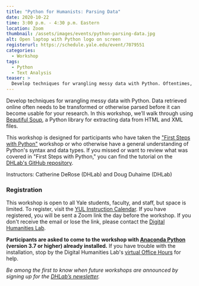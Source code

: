 ```yaml
---
title: "Python for Humanists: Parsing Data"
date: 2020-10-22
time: 3:00 p.m. - 4:30 p.m. Eastern
location: Zoom
thumbnail: /assets/images/events/python-parsing-data.jpg
alt: Open laptop with Python logo on screen
registerurl: https://schedule.yale.edu/event/7079551
categories:
  - Workshop
tags:
  - Python
  - Text Analysis
teaser: >
  Develop techniques for wrangling messy data with Python. Oftentimes, data retrieved online needs to be transformed or otherwise parsed before it can become usable for your research. This workshop introduce Beautiful Soup, a Python library for extracting data from HTML and XML files.
---
```

Develop techniques for wrangling messy data with Python. Data retrieved online often needs to be transformed or otherwise parsed before it can become usable for your research. In this workshop, we’ll walk through using <a href='https://www.crummy.com/software/BeautifulSoup/bs4/doc/' target='_blank'>Beautiful Soup</a>, a Python library for extracting data from HTML and XML files.

This workshop is designed for participants who have taken the <a href='https://dhlab.yale.edu/events/2020-10-01-python-first-steps.html' target='_blank'>"First Steps with Python"</a> workshop or who otherwise have a general understanding of Python's syntax and data types. If you missed or want to review what was covered in "First Steps with Python," you can find the tutorial on the <a href='https://github.com/YaleDHLab/lab-workshops' target='_blank'>DHLab's GitHub repository</a>.

Instructors: Catherine DeRose (DHLab) and Doug Duhaime (DHLab)

### Registration

This workshop is open to all Yale students, faculty, and staff, but space is limited. To register, visit the <a href='https://schedule.yale.edu/event/7079551' target='_blank'>YUL Instruction Calendar</a>. If you have registered, you will be sent a Zoom link the day before the workshop. If you don't receive the email or lose the link, please contact the [Digital Humanities Lab](mailto:dhlab@yale.edu).

**Participants are asked to come to the workshop with <a href='https://www.anaconda.com/products/individual' target='_blank'>Anaconda Python</a> (version 3.7 or higher) already installed.** If you have trouble with the installation, stop by the Digital Humanities Lab's <a href='https://dhlab.yale.edu/resources/office-hours.html' target='_blank'>virtual Office Hours</a> for help.

*Be among the first to know when future workshops are announced by signing up for the <a href='https://subscribe.yale.edu/browse?search=digital+humanities' target='_blank'>DHLab’s newsletter</a>.*